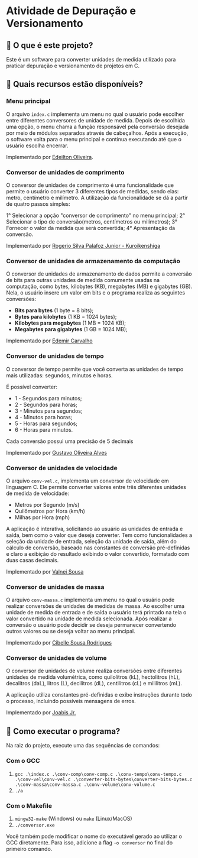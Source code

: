 # Atividade de Depuração e Versionamento

## 🔵 O que é este projeto?

Este é um software para converter unidades de medida utilizado para praticar depuração e versionamento de projetos em C.

## 🔵 Quais recursos estão disponíveis?

### Menu principal

O arquivo `index.c` implementa um menu no qual o usuário pode escolher entre diferentes conversores de unidade de medida. Depois de escolhida uma opção, o menu chama a função responsável pela conversão desejada por meio de módulos separados através de cabeçalhos. Após a execução, o software volta para o menu principal e continua executando até que o usuário escolha encerrar.

Implementado por [Edeilton Oliveira](https://www.linkedin.com/in/edeiltonso/).

### Conversor de unidades de comprimento

O conversor de unidades de comprimento é uma funcionalidade que permite o usuário converter 3 diferentes tipos de medidas, sendo elas: metro, centímetro e milímetro. A utilização da funcionalidade se dá a partir de quatro passos simples:

1° Selecionar a opção "conversor de comprimento" no menu principal;
2° Selecionar o tipo de conversão(metros, centímetros ou milímetros);
3° Fornecer o valor da medida que será convertida;
4° Apresentação da conversão.

Implementado por [Rogerio Silva Palafoz Junior - Kuroikenshiga](https://github.com/Kuroikenshiga)

### Conversor de unidades de armazenamento da computação

O conversor de unidades de armazenamento de dados permite a conversão de bits para outras unidades de medida comumente usadas na computação, como bytes, kilobytes (KB), megabytes (MB) e gigabytes (GB). Nela, o usuário insere um valor em bits e o programa realiza as seguintes conversões:

- **Bits para bytes** (1 byte = 8 bits);
- **Bytes para kilobytes** (1 KB = 1024 bytes);
- **Kilobytes para megabytes** (1 MB = 1024 KB);
- **Megabytes para gigabytes** (1 GB = 1024 MB);

Implementado por [Edemir Carvalho](https://github.com/demyshow)

### Conversor de unidades de tempo

O conversor de tempo permite que você converta as unidades de tempo mais utilizadas: segundos, minutos e horas.

É possível converter:

- 1 - Segundos para minutos;
- 2 - Segundos para horas;
- 3 - Minutos para segundos;
- 4 - Minutos para horas;
- 5 - Horas para segundos;
- 6 - Horas para minutos.

Cada conversão possui uma precisão de 5 decimais 

Implementado por [Gustavo Oliveira Alves](https://github.com/Astorolus-11)

### Conversor de unidades de velocidade

O arquivo `conv-vel.c`, implementa um conversor de velocidade em linguagem C. Ele permite converter valores entre três diferentes unidades de medida de velocidade:

- Metros por Segundo (m/s)
- Quilômetros por Hora (km/h)
- Milhas por Hora (mph)

A aplicação é interativa, solicitando ao usuário as unidades de entrada e saída, bem como o valor que deseja converter. Tem como funcionalidades a seleção da unidade de entrada, seleção da unidade de saída, além do cálculo de conversão, baseado nas constantes de conversão pré-definidas e claro a exibição do resultado exibindo o valor convertido, formatado com duas casas decimais.

Implementado por [Valnei Sousa](https://www.linkedin.com/in/valnei-sousa-45a831286/)

### Conversor de unidades de massa

O arquivo `conv-massa.c` implementa um menu no qual o usuário pode realizar conversões de unidades de medidas de massa. Ao escolher uma unidade de medida de entrada e de saída o usuário terá printado na tela o valor convertido na unidade de medida selecionada. Após realizar a conversão o usuário pode decidir se deseja permanecer convertendo outros valores ou se deseja voltar ao menu principal.

Implementado por [Cibelle Sousa Rodrigues](https://github.com/CibelleSousa)

### Conversor de unidades de volume

O conversor de unidades de volume realiza conversões entre diferentes unidades de medida volumétrica, como quilolitros (kL), hectolitros (hL), decalitros (daL), litros (L), decilitros (dL), centilitros (cL) e mililitros (mL).

A aplicação utiliza constantes pré-definidas e exibe instruções durante todo o processo, incluindo possíveis mensagens de erros.

Implementado por [Joabis Jr.](https://github.com/Joabis25)

## 🔵 Como executar o programa?

Na raiz do projeto, execute uma das sequências de comandos:

### Com o GCC
1. `gcc .\index.c .\conv-comp\conv-comp.c .\conv-tempo\conv-tempo.c .\conv-vel\conv-vel.c .\converter-bits-bytes\converter-bits-bytes.c .\conv-massa\conv-massa.c .\conv-volume\conv-volume.c`
2. `./a`

### Com o Makefile
1. `mingw32-make` (Windows) ou `make` (Linux/MacOS)
2. `./conversor.exe`

Você também pode modificar o nome do executável gerado ao utilizar o GCC diretamente.
Para isso, adicione a flag `-o conversor` no final do primeiro comando.